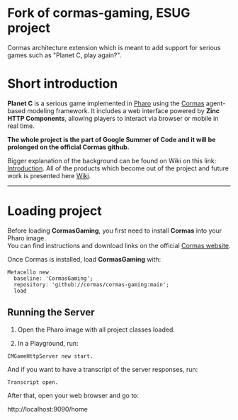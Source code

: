 # Fork of cormas-gaming, ESUG project
Cormas architecture extension which is meant to add support for serious games such as "Planet C, play again?". 

# Short introduction

**Planet C** is a serious game implemented in [Pharo](https://pharo.org/) using the [Cormas](https://cormas.org/#/) agent-based modeling framework. It includes a web interface powered by **Zinc HTTP Components**, allowing players to interact via browser or mobile in real time.

**The whole project is the part of Google Summer of Code and it will be prolonged on the official Cormas github.**

Bigger explanation of the background can be found on Wiki on this link: [Introduction](https://github.com/jodz4k/cormas-gaming/wiki/Introduction).
All of the products which become out of the project and future work is presented here [Wiki](https://github.com/jodz4k/cormas-gaming/wiki).

---

# Loading project 

Before loading **CormasGaming**, you first need to install **Cormas** into your Pharo image.  
You can find instructions and download links on the official [Cormas website](https://cormas.org/#/).  

Once Cormas is installed, load **CormasGaming** with:  

```smalltalk
Metacello new
  baseline: 'CormasGaming';
  repository: 'github://cormas/cormas-gaming:main';
  load
```

## Running the Server  

1. Open the Pharo image with all project classes loaded.  

2. In a Playground, run:  

```smalltalk
CMGameHttpServer new start.
```
And if you want to have a transcript of the server responses, run:

```smalltalk
Transcript open.
```
After that, open your web browser and go to:

http://localhost:9090/home


